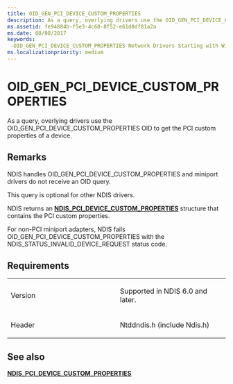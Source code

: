 ```yaml
---
title: OID_GEN_PCI_DEVICE_CUSTOM_PROPERTIES
description: As a query, overlying drivers use the OID_GEN_PCI_DEVICE_CUSTOM_PROPERTIES OID to get the PCI custom properties of a device.
ms.assetid: fe94884b-f5e3-4c60-8f52-e61d0df81a2a
ms.date: 08/08/2017
keywords: 
 -OID_GEN_PCI_DEVICE_CUSTOM_PROPERTIES Network Drivers Starting with Windows Vista
ms.localizationpriority: medium
---
```


# OID\_GEN\_PCI\_DEVICE\_CUSTOM\_PROPERTIES


As a query, overlying drivers use the OID\_GEN\_PCI\_DEVICE\_CUSTOM\_PROPERTIES OID to get the PCI custom properties of a device.

Remarks
-------

NDIS handles OID\_GEN\_PCI\_DEVICE\_CUSTOM\_PROPERTIES and miniport drivers do not receive an OID query.

This query is optional for other NDIS drivers.

NDIS returns an [**NDIS\_PCI\_DEVICE\_CUSTOM\_PROPERTIES**](https://docs.microsoft.com/windows-hardware/drivers/ddi/content/ntddndis/ns-ntddndis-_ndis_pci_device_custom_properties) structure that contains the PCI custom properties.

For non-PCI miniport adapters, NDIS fails OID\_GEN\_PCI\_DEVICE\_CUSTOM\_PROPERTIES with the NDIS\_STATUS\_INVALID\_DEVICE\_REQUEST status code.

Requirements
------------

<table>
<colgroup>
<col width="50%" />
<col width="50%" />
</colgroup>
<tbody>
<tr class="odd">
<td><p>Version</p></td>
<td><p>Supported in NDIS 6.0 and later.</p></td>
</tr>
<tr class="even">
<td><p>Header</p></td>
<td>Ntddndis.h (include Ndis.h)</td>
</tr>
</tbody>
</table>

## See also


[**NDIS\_PCI\_DEVICE\_CUSTOM\_PROPERTIES**](https://docs.microsoft.com/windows-hardware/drivers/ddi/content/ntddndis/ns-ntddndis-_ndis_pci_device_custom_properties)

 

 




